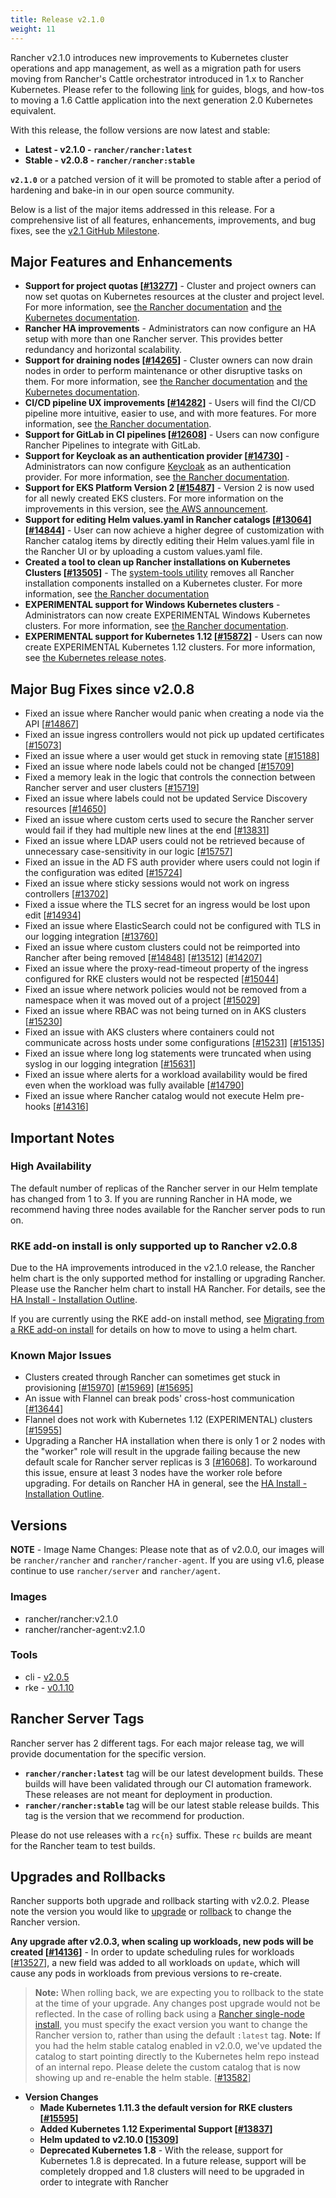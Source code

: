 ```yaml
---
title: Release v2.1.0
weight: 11
---
```


Rancher v2.1.0 introduces new improvements to Kubernetes cluster operations and app management, as well as a migration path for users moving from Rancher's Cattle orchestrator introduced in 1.x to Rancher Kubernetes.  Please refer to the following [link](https://rancher.com/docs/rancher/v2.x/en/v1.6-migration/) for guides, blogs, and how-tos to moving a 1.6 Cattle application into the next generation 2.0 Kubernetes equivalent.

With this release, the follow versions are now latest and stable:

- **Latest - v2.1.0 - `rancher/rancher:latest`**
- **Stable - v2.0.8 - `rancher/rancher:stable`**

**`v2.1.0`** or a patched version of it will be promoted to stable after a period of hardening and bake-in in our open source community.

Below is a list of the major items addressed in this release. For a comprehensive list of all features, enhancements, improvements, and bug fixes, see the [v2.1 GitHub Milestone](https://github.com/rancher/rancher/milestone/121).

## Major Features and Enhancements

- **Support for project quotas [[#13277](https://github.com/rancher/rancher/issues/13277)]** - Cluster and project owners can now set quotas on Kubernetes resources at the cluster and project level. For more information, see [the Rancher documentation](https://rancher.com/docs/rancher/v2.x/en/k8s-in-rancher/projects-and-namespaces/resource-quotas/) and [the Kubernetes documentation](https://kubernetes.io/docs/concepts/policy/resource-quotas/).
- **Rancher HA improvements** - Administrators can now configure an HA setup with more than one Rancher server. This provides better redundancy and horizontal scalability.
- **Support for draining nodes [[#14265](https://github.com/rancher/rancher/issues/14265)]** - Cluster owners can now drain nodes in order to perform maintenance or other disruptive tasks on them. For more information, see [the Rancher documentation](https://rancher.com/docs/rancher/v2.x/en/k8s-in-rancher/nodes/#draining-a-node) and [the Kubernetes documentation](https://kubernetes.io/docs/tasks/administer-cluster/safely-drain-node/).
- **CI/CD pipeline UX improvements [[#14282](https://github.com/rancher/rancher/issues/14282)]** - Users will find the CI/CD pipeline more intuitive, easier to use, and with more features. For more information, see [the Rancher documentation]( https://rancher.com/docs/rancher/v2.x/en/tools/pipelines/).
- **Support for GitLab in CI pipelines [[#12608](https://github.com/rancher/rancher/issues/12608)]** - Users can now configure Rancher Pipelines to integrate with GitLab.
- **Support for Keycloak as an authentication provider [[#14730](https://github.com/rancher/rancher/issues/14730)]** - Administrators can now configure [Keycloak](https://www.keycloak.org/) as an authentication provider. For more information, see [the Rancher documentation](https://rancher.com/docs/rancher/v2.x/en/admin-settings/authentication/keycloak/).
- **Support for EKS Platform Version 2 [[#15487](https://github.com/rancher/rancher/issues/15487)]** - Version 2 is now used for all newly created EKS clusters. For more information on the improvements in this version, see [the AWS announcement](https://aws.amazon.com/about-aws/whats-new/2018/08/introducing-amazon-eks-platform-version-2/).
- **Support for editing Helm values.yaml in Rancher catalogs [[#13064](https://github.com/rancher/rancher/issues/13064)] [[#14844](https://github.com/rancher/rancher/issues/14844)]** - User can now achieve a higher degree of customization with Rancher catalog items by directly editing their Helm values.yaml file in the Rancher UI or by uploading a custom values.yaml file.
- **Created a tool to clean up Rancher installations on Kubernetes Clusters [[#13505](https://github.com/rancher/rancher/issues/13505)]** - The [system-tools utility](https://github.com/rancher/system-tools) removes all Rancher installation components installed on a Kubernetes cluster. For more information, see [the Rancher documentation](https://rancher.com/docs/rancher/v2.x/en/admin-settings/removing-rancher/rancher-cluster-nodes/)
- **EXPERIMENTAL support for Windows Kubernetes clusters** - Administrators can now create EXPERIMENTAL Windows Kubernetes clusters. For more information, see [the Rancher documentation](https://rancher.com/docs//rancher/v2.x/en/cluster-provisioning/rke-clusters/windows-clusters/).
- **EXPERIMENTAL support for Kubernetes 1.12 [[#15872](https://github.com/rancher/rancher/issues/15872)]** - Users can now create EXPERIMENTAL Kubernetes 1.12 clusters. For more information, see [the Kubernetes release notes](https://github.com/kubernetes/kubernetes/blob/master/CHANGELOG-1.12.md).

## Major Bug Fixes since v2.0.8

- Fixed an issue where Rancher would panic when creating a node via the API [[#14867](https://github.com/rancher/rancher/issues/14867)]
- Fixed an issue ingress controllers would not pick up updated certificates [[#15073](https://github.com/rancher/rancher/issues/15073)]
- Fixed an issue where a user would get stuck in removing state [[#15188](https://github.com/rancher/rancher/issues/15188)]
- Fixed an issue where node labels could not be changed [[#15709](https://github.com/rancher/rancher/issues/15709)]
- Fixed a memory leak in the logic that controls the connection between Rancher server and user clusters [[#15719](https://github.com/rancher/rancher/issues/15719)]
- Fixed an issue where labels could not be updated Service Discovery resources  [[#14650](https://github.com/rancher/rancher/issues/14650)]
- Fixed an issue where custom certs used to secure the Rancher server would fail if they had multiple new lines at the end [[#13831](https://github.com/rancher/rancher/issues/13831)]
- Fixed an issue where LDAP users could not be retrieved because of unnecessary case-sensitivity in our logic [[#15757](https://github.com/rancher/rancher/issues/15757)]
- Fixed an issue in the AD FS auth provider where users could not login if the configuration was edited [[#15724](https://github.com/rancher/rancher/issues/15724)]
- Fixed an issue where sticky sessions would not work on ingress controllers [[#13702](https://github.com/rancher/rancher/issues/13702)]
- Fixed a issue where the TLS secret for an ingress would be lost upon edit [[#14934](https://github.com/rancher/rancher/issues/14934)]
- Fixed an issue where ElasticSearch could not be configured with TLS in our logging integration [[#13760](https://github.com/rancher/rancher/issues/13760)]
- Fixed an issue where custom clusters could not be reimported into Rancher after being removed [[#14848](https://github.com/rancher/rancher/issues/14848)] [[#13512](https://github.com/rancher/rancher/issues/13512)] [[#14207](https://github.com/rancher/rancher/issues/14207)]
- Fixed an issue where the proxy-read-timeout property of the ingress configured for RKE clusters would not be respected [[#15044](https://github.com/rancher/rancher/issues/15044)]
- Fixed an issue where network policies would not be removed from a namespace when it was moved out of a project [[#15029](https://github.com/rancher/rancher/issues/15029)]
- Fixed an issue where RBAC was not being turned on in AKS clusters [[#15230](https://github.com/rancher/rancher/issues/15230)]
- Fixed an issue with AKS clusters where containers could not communicate across hosts under some configurations [[#15231](https://github.com/rancher/rancher/issues/15231)] [[#15135](https://github.com/rancher/rancher/issues/15135)]
- Fixed an issue where long log statements were truncated when using syslog in our logging integration [[#15631](https://github.com/rancher/rancher/issues/15631)]
- Fixed an issue where alerts for a workload availability would be fired even when the workload was fully available [[#14790](https://github.com/rancher/rancher/issues/14790)]
- Fixed an issue where Rancher catalog would not execute Helm pre-hooks [[#14316](https://github.com/rancher/rancher/issues/14316)]

## Important Notes

### High Availability

The default number of replicas of the Rancher server in our Helm template has changed from 1 to 3. If you are running Rancher in HA mode, we recommend having three nodes available for the Rancher server pods to run on.

### RKE add-on install is only supported up to Rancher v2.0.8

Due to the HA improvements introduced in the v2.1.0 release, the Rancher helm chart is the only supported method for installing or upgrading Rancher. Please use the Rancher helm chart to install HA Rancher. For details, see the [HA Install - Installation Outline](https://rancher.com/docs/rancher/v2.x/en/installation/ha/#installation-outline).

If you are currently using the RKE add-on install method, see [Migrating from a RKE add-on install](https://rancher.com/docs/rancher/v2.x/en/upgrades/upgrades/migrating-from-rke-add-on/) for details on how to move to using a helm chart.

### Known Major Issues

- Clusters created through Rancher can sometimes get stuck in provisioning [[#15970](https://github.com/rancher/rancher/issues/15970)] [[#15969](https://github.com/rancher/rancher/issues/15969)] [[#15695](https://github.com/rancher/rancher/issues/15695)]
- An issue with Flannel can break pods' cross-host communication [[#13644](https://github.com/rancher/rancher/issues/13644)]
- Flannel does not work with Kubernetes 1.12 (EXPERIMENTAL) clusters [[#15955](https://github.com/rancher/rancher/issues/15955)]
- Upgrading a Rancher HA installation when there is only 1 or 2 nodes with the "worker" role will result in the upgrade failing because the new default scale for Rancher server replicas is 3 [[#16068](https://github.com/rancher/rancher/issues/16068)]. To workaround this issue, ensure at least 3 nodes have the worker role before upgrading. For details on Rancher HA in general, see the [HA Install - Installation Outline](https://rancher.com/docs/rancher/v2.x/en/installation/ha/#installation-outline).

## Versions

**NOTE** - Image Name Changes: Please note that as of v2.0.0, our images will be `rancher/rancher` and `rancher/rancher-agent`. If you are using v1.6, please continue to use `rancher/server` and `rancher/agent`.

### Images

- rancher/rancher:v2.1.0
- rancher/rancher-agent:v2.1.0

### Tools

- cli - [v2.0.5](https://github.com/rancher/cli/releases/tag/v2.0.5)
- rke - [v0.1.10](https://github.com/rancher/rke/releases/tag/v0.1.10)

## Rancher Server Tags

Rancher server has 2 different tags. For each major release tag, we will provide documentation for the specific version.

- **`rancher/rancher:latest`** tag will be our latest development builds. These builds will have been validated through our CI automation framework. These releases are not meant for deployment in production.
- **`rancher/rancher:stable`** tag will be our latest stable release builds. This tag is the version that we recommend for production.

Please do not use releases with a `rc{n}` suffix. These `rc` builds are meant for the Rancher team to test builds.

## Upgrades and Rollbacks

Rancher supports both upgrade and rollback starting with v2.0.2.  Please note the version you would like to [upgrade](https://rancher.com/docs/rancher/v2.x/en/upgrades/) or [rollback](https://rancher.com/docs/rancher/v2.x/en/backups/rollbacks/) to change the Rancher version.

**Any upgrade after v2.0.3, when scaling up workloads, new pods will be created [[#14136](https://github.com/rancher/rancher/issues/14136)]** - In order to update scheduling rules for workloads [[#13527](https://github.com/rancher/rancher/issues/13527)], a new field was added to all workloads on `update`, which will cause any pods in workloads from previous versions to re-create.

> **Note:** When rolling back, we are expecting you to rollback to the state at the time of your upgrade. Any changes post upgrade would not be reflected. In the case of rolling back using a [Rancher single-node install](https://rancher.com/docs/rancher/v2.x/en/installation/single-node-install/), you must specify the exact version you want to change the Rancher version to, rather than using the default `:latest` tag.
> **Note:** If you had the helm stable catalog enabled in v2.0.0, we've updated the catalog to start pointing directly to the Kubernetes helm repo instead of an internal repo. Please delete the custom catalog that is now showing up and re-enable the helm stable. [[#13582](https://github.com/rancher/rancher/issues/13582)]

- **Version Changes**
  - **Made Kubernetes 1.11.3 the default version for RKE clusters [[#15595](https://github.com/rancher/rancher/issues/15595)]**
  - **Added Kubernetes 1.12 Experimental Support [[#13837](https://github.com/rancher/rancher/issues/13837)]**
  - **Helm updated to v2.10.0 [[15309](https://github.com/rancher/rancher/issues/15309)]**
  - **Deprecated Kubernetes 1.8** - With the release, support for Kubernetes 1.8 is deprecated. In a future release, support will be completely dropped and 1.8 clusters will need to be upgraded in order to integrate with Rancher